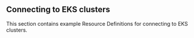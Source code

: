 ## Connecting to EKS clusters

This section contains example Resource Definitions for connecting to EKS clusters.
